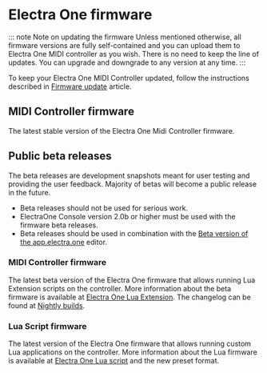 # Electra One firmware

::: note Note on updating the firmware
Unless mentioned otherwise, all firmware versions are fully self-contained and you can upload them to Electra One MIDI controller as you wish. There is no need to keep the line of updates. You can upgrade and downgrade to any version at any time.
:::

To keep your Electra One MIDI Controller updated, follow the instructions described in [Firmware update](../electraoneconsole.html#firmware-update) article.


## MIDI Controller firmware

The latest stable version of the Electra One Midi Controller firmware.

<downloadButton href="/firmware-1.5.frm.zip" description="version 1.5 (9 Feb 2021)"/>


## Public beta releases
The beta releases are development snapshots meant for user testing and providing the user feedback. Majority of betas will become a public release in the future.

- Beta releases should not be used for serious work.
- ElectraOne Console version 2.0b or higher must be used with the firmware beta releases.
- Beta releases should be used in combination with the [Beta version of the app.electra.one](https://beta.electra.one/) editor.


### MIDI Controller firmware

The latest beta version of the Electra One firmware that allows running Lua Extension scripts on the controller. More information about the beta firmware is available at [Electra One Lua Extension](../developers/luaext.md). The changelog can be found at [Nightly builds](../developers/nightly.md).

<downloadLink filename="firmware-2.0.2b.img.zip" href="/firmware-2.0.2b.img.zip" description="version 2.0.2b (31 May 2021)"/>


### Lua Script firmware

The latest version of the Electra One firmware that allows running custom Lua applications on the controller. More information about the Lua firmware is available at [Electra One Lua script](../developers/lua.md) and the new preset format.

<downloadLink filename="firmware-lua-0.1.1.img.zip" href="/firmware-lua-0.1.1.img.zip" description="version 0.1 (24 May 2021)"/>
